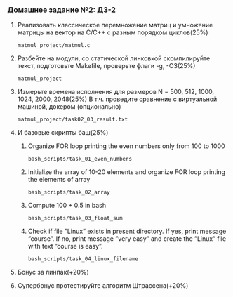 ### Домашнее задание №2: ДЗ-2

1. Реализовать классическое перемножение матриц и умножение матрицы на вектор на C/C++ с разным порядком циклов(25%)
    
    `matmul_project/matmul.c`

2.  Разбейте на модули, со статической линковкой скомпилируйте текст, подготовьте Makefile, проверьте флаги -g,  -O3(25%)

    `matmul_project`

3. Измерьте времена исполнения для размеров N = 500, 512, 1000, 1024, 2000, 2048(25%)
В т.ч. проведите сравнение с виртуальной машиной, докером (опционально)

    `matmul_project/task02_03_result.txt`

4. И базовые скрипты баш(25%)
    1. Organize FOR loop printing the even numbers only from 100 to 1000

        `bash_scripts/task_01_even_numbers`

    2. Initialize the array of 10-20 elements and organize FOR loop printing the elements of array

        `bash_scripts/task_02_array`

    3. Compute 100 + 0.5 in bash

        `bash_scripts/task_03_float_sum`

    4. Check if file ”Linux” exists in present directory. If yes, print message ”course”. If no, print message ”very easy” and create the ”Linux” file with text ”course is easy”.

        `bash_scripts/task_04_linux_filename`


5. Бонус за линпак(+20%)
6. Супербонус протестируйте алгоритм Штрассена(+20%)
